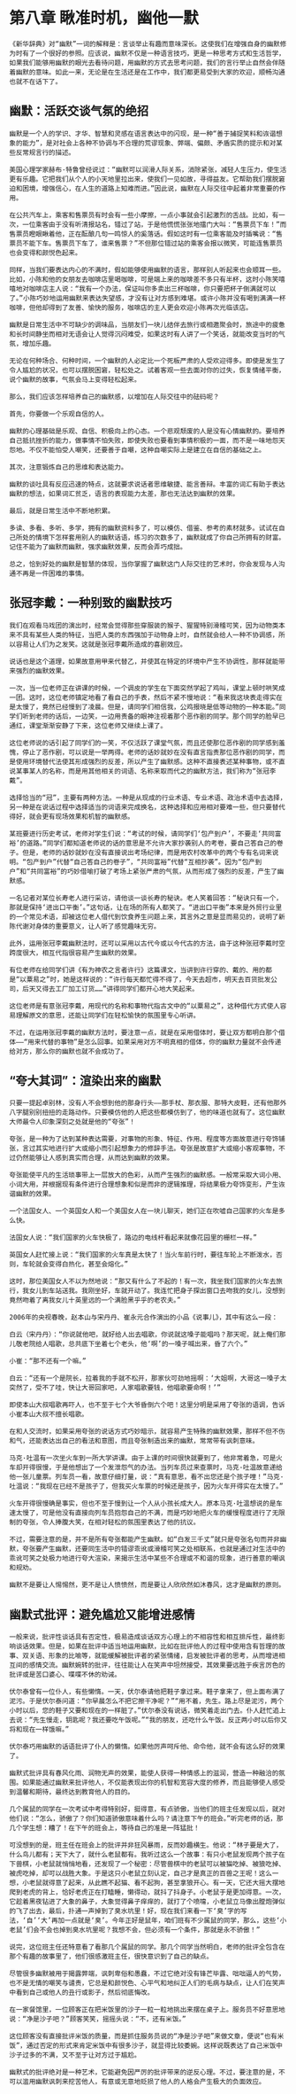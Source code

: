 # 第八章 瞅准时机，幽他一默





	《新华辞典》对“幽默”一词的解释是：言谈举止有趣而意味深长。这使我们在增强自身的幽默修为时有了一个很好的参照。应该说，幽默不仅是一种语言技巧，更是一种思考方式和生活哲学，如果我们能够用幽默的眼光去看待问题，用幽默的方式去思考问题，我们的言行举止自然会伴随着幽默的意味。如此一来，无论是在生活还是在工作中，我们都更易受到大家的欢迎，顺畅沟通也就不在话下了。





## 幽默：活跃交谈气氛的绝招




	幽默是一个人的学识、才华、智慧和灵感在语言表达中的闪现，是一种“善于捕捉笑料和诙谐想象的能力”，是对社会上各种不协调与不合理的荒谬现象、弊端、偏颇、矛盾实质的提示和对某些反常规言行的描述。

	美国心理学家赫布·特鲁曾经说过：“幽默可以润滑人际关系，消除紧张，减轻人生压力，使生活更有乐趣。它把我们从个人的小天地里拉出来，使我们一见如故，寻得益友。它帮助我们摆脱窘迫和困境，增强信心，在人生的道路上知难而进。”因此说，幽默在人际交往中起着非常重要的作用。

	在公共汽车上，乘客和售票员有时会有一些小摩擦，一点小事就会引起激烈的舌战。比如，有一次，一位乘客由于没有听清报站名，错过了站，于是他慌慌张张地擂门大叫：“售票员下车！”而售票员瞪眼瞅着他，正在酝酿几句一鸣惊人的奚落话。假如这时有一位乘客能及时插嘴说：“售票员不能下车。售票员下车了，谁来售票？”不但那位错过站的乘客会报以微笑，可能连售票员也会变得和颜悦色起来。

	同样，当我们要表达内心的不满时，假如能够使用幽默的语言，那样别人听起来也会顺耳一些。比如，小陈和他的女朋友去咖啡店里喝咖啡，可是端上来的咖啡差不多只有半杯，这时小陈笑嘻嘻地对咖啡店主人说：“我有一个办法，保证叫你多卖出三杯咖啡，你只要把杯子倒满就可以了。”小陈巧妙地运用幽默来表达失望感，才没有让对方感到难堪。或许小陈并没有喝到满满一杯咖啡，但他却得到了友善、愉快的服务，咖啡店的主人更会欢迎小陈再次光临该店。

	幽默是日常生活中不可缺少的调味品，当朋友们一块儿结伴去旅行或相邀聚会时，旅途中的疲惫和长时间静坐而相对无语会让人觉得沉闷难受，如果这时有人讲了一个笑话，就能改变当时的气氛，增加乐趣。

	无论在何种场合、何种时间，一个幽默的人必定比一个死板严肃的人受欢迎得多。即使是发生了令人尴尬的状况，也可以摆脱困窘，轻松处之。试着客观一些去面对你的过失，恢复情绪平衡，说个幽默的故事，气氛会马上变得轻松起来。

	那么，我们应该怎样培养自己的幽默感，以增加在人际交往中的砝码呢？

	首先，你要做一个乐观自信的人。

	幽默的心理基础是乐观、自信、积极向上的心态。一个悲观颓废的人是没有心情幽默的。要培养自己抵抗挫折的能力，做事情不怕失败，即使失败也要看到事情积极的一面，而不是一味地怨天怨地。不仅不能怕受人嘲笑，还要善于自嘲，这种自嘲实际上是建立在自信的基础之上。

	其次，注意锻炼自己的思维和表达能力。

	幽默的谈吐具有反应迅速的特点，这就要求说话者思维敏捷、能言善辩。丰富的词汇有助于表达幽默的想法，如果词汇贫乏，语言的表现能力太差，那也无法达到幽默的效果。

	最后，就是日常生活中不断地积累。

	多读、多看、多听、多学，拥有的幽默资料多了，可以模仿、借鉴、参考的素材就多。试试在自己所处的情境下怎样套用别人的幽默话语，练习的次数多了，幽默就成了你自己所拥有的财富。记住不能为了幽默而幽默，强求幽默效果，反而会弄巧成拙。

	总之，恰到好处的幽默是智慧的体现，当你掌握了幽默这门人际交往的艺术时，你会发现与人沟通不再是一件困难的事情。





## 张冠李戴：一种别致的幽默技巧




	我们在观看马戏团的演出时，经常会觉得那些穿服装的猴子、猩猩特别滑稽可笑，因为动物类本来不具有某些人类的特征，当把人类的东西强加于动物身上时，自然就会给人一种不协调感，所以容易让人们为之发笑。这就是张冠李戴所造成的喜剧效应。

	说话也是这个道理，如果故意用甲来代替乙，并使其在特定的环境中产生不协调性，那样就能带来强烈的幽默效果。

	一次，当一位老师正在讲课的时候，一个调皮的学生在下面突然学起了鸡叫，课堂上顿时哄笑成一团。这时，这位老师镇定地看了看自己的手表，然后不紧不慢地说：“看来我这块表走得实在是太慢了，竟然已经慢到了凌晨。但是，请同学们相信我，公鸡报晓是低等动物的一种本能。”同学们听到老师的话后，一边笑，一边用责备的眼神注视着那个恶作剧的同学。那个同学的脸早已通红，课堂渐渐安静了下来，这位老师又继续上课了。

	这位老师说的话引起了同学们的一笑，不仅活跃了课堂气氛，而且还使那位恶作剧的同学感到羞愧，停止了恶作剧，可以说是一举两得。老师的话妙就妙在没有直言指责那位恶作剧的同学，而是使用环境替代法使其形成强烈的反差，所以产生了幽默感。这种不直接表述某种事物，或不直说某事某人的名称，而是用其他相关的词语、名称来取而代之的幽默方法，我们称为“张冠李戴”。

	选择恰当的“冠”，主要有两种方法。一种是从现成的行业术语、专业术语、政治术语中去选择，另一种是在说话过程中选择适当的词语来完成换名，这种选择和应用相对要难一些，但只要替代得好，就会更有现场效果和机智的幽默感。

	某班要进行历史考试，老师对学生们说：“考试的时候，请同学们‘包产到户’，不要走‘共同富裕’的道路。”同学们都知道老师说的话的意思是不允许大家抄袭别人的考卷，要自己答自己的卷子。但是，老师的话妙就妙在没有直接说出考场纪律，而是用农村改革中的两个专有名词来说明。“包产到户”代替“自己答自己的卷子”，“共同富裕”代替“互相抄袭”。因为“包产到户”和“共同富裕”的巧妙借喻打破了考场上紧张严肃的气氛，从而形成了强烈的反差，产生了幽默感。

	一名记者对某位长寿老人进行采访，请他谈一谈长寿的秘诀。老人笑着回答：“秘诀只有一个，那就是保持‘进出口平衡’。”这句话，让在场的所有人都笑了。“进出口平衡”本来是外贸行业里的一个常见术语，却被这位老人借代到饮食养生问题上来，其言外之意是显而易见的，说明了新陈代谢对身体的重要意义，让人听了感觉趣味无穷。

	此外，运用张冠李戴幽默法时，还可以采用以古代今或以今代古的方法，由于这种张冠李戴时空跨度很大，相互代指很容易产生幽默的效果。

	有位老师在给同学们讲《有为神农之言者许行》这篇课文，当讲到许行穿的、戴的、用的都是“以粟易之”时，她是这样说的：“许行每天都忙得不得了，今天去超市，明天去百货批发公司，后天又得去工厂加工订货……”讲得同学们都开心地大笑起来。

	这位老师是有意张冠李戴，用现代的名称和事物代指古文中的“以粟易之”，这种借代方式使人容易理解原文的意思，还能让同学们在轻松愉快的氛围里专心听讲。

	不过，在运用张冠李戴的幽默方法时，要注意一点，就是在采用借体时，要让双方都明白那个借体——“用来代替的事物”是怎么回事。如果采用对方不明真相的借体，你的幽默力量就不会传递给对方，那么你的幽默也就不会成功了。





## “夸大其词”：渲染出来的幽默




	只要一提起卓别林，没有人不会想到他的那身行头——那手杖、那衣服、那特大皮鞋，还有他那外八字腿别别扭扭的走路动作。只要模仿他的人把这些都模仿到了，他的味道也就有了。这位幽默大师最令人印象深刻之处就是他的“夸张”！

	夸张，是一种为了达到某种表达需要，对事物的形象、特征、作用、程度等方面故意进行夸饰铺张，言过其实地进行扩大或缩小而引起想象力的修辞手法。夸张是故意扩大或缩小客观事物，不过仍然能够让人感到真实而合理，从而达到幽默的效果。

	夸张能使平凡的生活琐事带上一层放大的色彩，从而产生强烈的幽默感。一般常采取大词小用、小词大用，并根据现有条件进行合理想象和似是而非的逻辑推理，将结果极力夸饰变形，产生诙谐幽默的效果。

	一个法国女人、一个英国女人和一个美国女人在一块儿聊天，她们正在吹嘘自己国家的火车是多么快。

	法国女人说：“我们国家的火车快极了，路边的电线杆看起来就像花园里的栅栏一样。”

	英国女人赶忙接上说：“我们国家的火车真是太快了！当火车前行时，要往车轮上不断泼水，否则，车轮就会变得白热化，甚至会熔化。”

	这时，那位美国女人不以为然地说：“那又有什么了不起的！有一次，我坐我们国家的火车去旅行，我女儿到车站送我。我刚坐好，车就开动了。我连忙把身子探出窗口去吻我的女儿，没想到竟然吻着了离我女儿十英里远的一个满脸黑乎乎的老农夫。”

	2006年的央视春晚，赵本山与宋丹丹、崔永元合作演出的小品《说事儿》，其中有这么一段：

	白云（宋丹丹）：“你说就他吧，就好给人出去唱歌，你说就这嗓子能唱吗？那天呢，就上俺们那儿敬老院给人唱歌，总共底下坐着七个老头，他‘啊’的一嗓子喊出来，昏了六个。”

	小崔：“那不还有一个嘛。”

	白云：“还有一个是院长，拉着我的手就不松开，那家伙可劲地摇啊：‘大姐啊，大哥这一嗓子太突然了，受不了哇，快让大哥回家吧，人家唱歌要钱，他唱歌要命啊！’”

	即使本山大叔唱歌再吓人，也不至于七个大爷昏倒六个吧！这里分明是采用了夸张的语调，告诉小崔本山大叔不擅长唱歌。

	在和人交流时，如果采用夸张的说话方式巧妙暗示，就容易产生特殊的幽默效果，那样不但不伤和气，还能表达出自己的看法和意图，而且夸张制造出来的幽默，常常带有讽刺意味。

	马克·吐温有一次坐火车到一所大学讲课。由于上课的时间很快就要到了，他非常着急，可是火车却开得很慢，于是他想出了一个发泄怨气的办法。当列车员过来查票时，马克·吐温故意递给他一张儿童票。列车员一看，故意仔细打量，说：“真有意思，看不出您还是个孩子哩！”马克·吐温说：“我现在已经不是孩子了，但我买火车票的时候还是孩子，因为火车开得实在太慢了。”

	火车开得很慢确是事实，但也不至于慢到让一个人从小孩长成大人。原本马克·吐温想说的是车速太慢了，可是他没有直接向列车员抱怨自己的不满，而是巧妙地把火车的缓慢程度进行了无限制的夸张，令人捧腹大笑，在相对轻松的氛围里表达了他的抗议。

	不过，需要注意的是，并不是所有夸张都能产生幽默。如“白发三千丈”就只是夸张名句而并非幽默，夸张要产生幽默，还要同生活中的错谬乖讹或滑稽可笑之处相联系，也就是通过对生活中的乖讹可笑之处极力地进行夸大渲染，来揭示生活中某些不合理或不和谐的现象，进行善意的嘲讽和规劝。

	幽默不是要让人惕惕然，更不是让人愤愤然，而是要让人欣欣然如沐春风，这才是幽默的原则。





## 幽默式批评：避免尴尬又能增进感情




	一般来说，批评性谈话具有否定性，极易造成谈话双方心理上的不相容性和相互排斥性，最终影响谈话效果。但是，如果在批评中适当地运用幽默，比如在批评他人的过程中使用含有哲理的故事、双关语、形象的比喻等，就能缓解被批评者的紧张情绪，启发被批评者的思考，从而增进相互间的感情交流。幽默婉转的批评，往往能让人在笑声中坦然接受，其效果要远胜于疾言厉色的批评或是苦口婆心、喋喋不休的劝诫。

	伏尔泰曾有一位仆人，有些懒惰。一天，伏尔泰请他把鞋子拿过来。鞋子拿来了，但上面布满了泥污。于是伏尔泰问道：“你早晨怎么不把它擦干净呢？”“用不着，先生。路上尽是泥污，两个小时以后，您的鞋子又要和现在的一样脏了。”伏尔泰没有说话，微笑着走出门去。仆人赶忙追上去说：“先生慢走，钥匙呢？我还要吃午饭呢。”“我的朋友，还吃什么午饭。反正两小时以后你又将和现在一样饿嘛。”

	伏尔泰巧用幽默的话语批评了仆人的懒惰。如果他厉声呵斥他、命令他，就不会有这么好的效果了。

	幽默式批评具有春风化雨、润物无声的效果，能使人获得一种情感上的滋润，营造一种融洽的氛围。如果能通过幽默来批评他人，不仅能表现出你的机智和宽容大度的修养，而且能够使人感受到温馨和期待，最终达到教育他人的目的。

	几个属鼠的同学在一次考试中考得特别好，挺得意，有点骄傲，当他们的班主任发现以后，就对他们说：“怎么，骄傲了？你们知道骄傲意味着什么吗？请注意下午的班会。”听完老师的话，那几个学生想：糟了！在下午的班会上，等待自己的准是一阵猛批！

	可没想到的是，班主任在班会上的批评并非狂风暴雨，反而妙趣横生。他说：“林子要是大了，什么鸟儿都有；天下大了，就什么老鼠都有。我听过这么一个故事：有只小老鼠发现两个孩子在下兽棋，小老鼠就悄悄地看，还发现了一个秘密：尽管兽棋中的老鼠可以被猫吃掉、被狼吃掉、被虎吃掉，却可以战胜大象。于是这只小老鼠立刻认定，自己才是真正的百兽之王呢！这么一想，小老鼠就得意了起来，从此瞧不起猫、看不起狗，甚至拿狼开心。有一天，它还大摇大摆地爬到老虎的背上，恰好老虎正在打瞌睡，懒得动，就抖了抖身子。小老鼠于是更加得意。一次，它趁着黑夜钻进了大象的鼻子，大象觉得鼻子痒痒的，就打了个喷嚏，小老鼠立马像出膛炮弹似的飞了出去，最后，扑通一声掉到了臭水坑里！好，现在我们来看一下‘臭’字的写法，‘自’‘大’再加一点就是‘臭’。今年正好是鼠年，咱们班有不少属鼠的同学，那么，这些‘小老鼠’们会不会也掉到臭水坑里呢？我想不会，但必须有一个条件，那就是永不骄傲！”

	说完，这位班主任还特意看了看那几个属鼠的同学。那几个同学当然明白，老师的批评全包含在那个有趣的故事里了，他们很感激班主任，很快意识到了自己的缺点。

	尽管很多幽默被用于揭露弊端，讽刺卑俗和愚蠢，不过它绝对没有锋芒毕露、咄咄逼人的气势，也不是无情的嘲笑与谴责，它总是和颜悦色、心平气和地纠正人们的毛病与缺点，让人们在笑声中看到自己或他人的丑行或影子，然后彻底悔改。

	在一家餐馆里，一位顾客正在把米饭里的沙子一粒一粒地挑出来摆在桌子上。服务员不好意思地说：“净是沙子吧？”顾客笑笑，摇摇头说：“不，还有米饭。”

	这位顾客没有直接批评米饭的质量，而是抓住服务员说的“净是沙子吧”来做文章，便说“也有米饭”，通过否定的形式来肯定米饭中有很多沙子，就显得比较委婉。这样说既表达了自己米饭中沙子过多的不满，又不至于让对方过于尴尬。

	幽默式的批评绝对是一种艺术，它能避免因严厉的批评带来的逆反心理。不过，要注意的是，不可以滥用幽默讽刺来挖苦他人，有意或无意地贬损了他人的人格会产生极大的负面效应。




